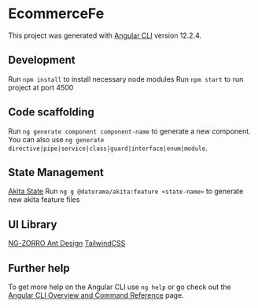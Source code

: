 # EcommerceFe

This project was generated with [Angular CLI](https://github.com/angular/angular-cli) version 12.2.4.

## Development

Run `npm install` to install necessary node modules
Run `npm start` to run project at port 4500


## Code scaffolding

Run `ng generate component component-name` to generate a new component. You can also use `ng generate directive|pipe|service|class|guard|interface|enum|module`.

## State Management

[Akita State](https://datorama.github.io/akita/)
Run `ng g @datorama/akita:feature <state-name>` to generate new akita feature files

## UI Library

[NG-ZORRO Ant Design](https://ng.ant.design/docs/introduce/en)
[TailwindCSS](https://tailwindcss.com/docs)


## Further help

To get more help on the Angular CLI use `ng help` or go check out the [Angular CLI Overview and Command Reference](https://angular.io/cli) page.

